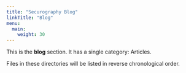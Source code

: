 ```yaml
---
title: "Securography Blog"
linkTitle: "Blog"
menu:
  main:
    weight: 30
---
```



This is the **blog** section. It has a single category: Articles.

Files in these directories will be listed in reverse chronological order.

